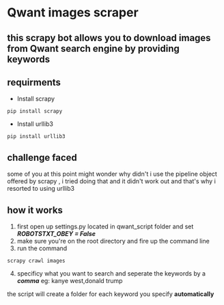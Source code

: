 # Qwant images scraper
## this scrapy bot  allows you to download images from Qwant search engine by providing keywords 

## requirments
- Install scrapy
```
pip install scrapy
```
- Install urllib3
```
pip install urllib3
```
## challenge faced 
some of you at this point might wonder why didn't i use the pipeline object offered by scrapy , i tried doing that and it didn't work out 
and that's why i resorted to using  urllib3

## how it works
1) first open up  settings.py  located in qwant_script folder and  set ***ROBOTSTXT_OBEY = False***
2) make sure you're on the root directory and fire up the command line
3) run the command 
```
scrapy crawl images
```
4) specificy what you want to search and seperate the keywords by a ***comma*** eg: kanye west,donald trump

 the script will create a folder for each keyword you specify **automatically** 
